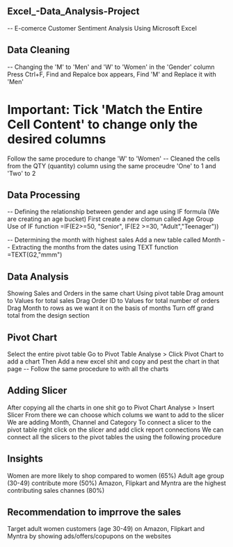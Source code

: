 ## Excel_-Data_Analysis-Project
-- E-comerce Customer Sentiment Analysis Using Microsoft Excel  

## Data Cleaning  
-- Changing the 'M' to 'Men' and 'W' to 'Women' in the 'Gender' column
Press Ctrl+F, Find and Repalce box appears, Find 'M' and Replace it with 'Men'  
# Important: Tick 'Match the Entire Cell Content' to change only the desired columns 
Follow the same procedure to change 'W' to 'Women'
-- Cleaned the cells from the QTY (quantity) column using the same proceudre
'One' to 1 and 'Two' to 2

## Data Processing
-- Defining the relationship between gender and age using IF formula (We are creating an age bucket)
First create a new clomun called Age Group
Use of IF function 
=IF(E2>=50, "Senior", IF(E2 >=30, "Adult","Teenager"))

-- Determining the month with highest sales 
Add a new table called Month
-- Extracting the months from the dates using TEXT function
=TEXT(G2,"mmm")

## Data Analysis
Showing Sales and Orders in the same chart Using pivot table
Drag amount to Values for total sales
Drag Order ID to Values for total number of orders
Drag Month to rows as we want it on the basis of months
Turn off grand total from the design section

## Pivot Chart
Select the entire pivot table
Go to Pivot Table Analyse > Click Pivot Chart to add a chart
Then Add a new excel shit and copy and pest the chart in that page
-- Follow the same procedure to with all the charts  

## Adding Slicer
After copying all the charts in  one shit go to Pivot Chart Analyse > Insert Slicer
From there we can choose which colums we want to add to the slicer 
We are adding Month, Channel and Category
To connect a slicer to the pivot table right click on the slicer and add click report connections
We can connect all the slicers to the pivot tables the using the following procedure

## Insights 
Women are more likely to shop compared to women (65%)
Adult age group (30-49) contribute more (50%)
Amazon, Flipkart and Myntra are the highest contributing sales channes (80%)

## Recommendation to imprrove the sales 
Target adult women customers (age 30-49) on Amazon, Flipkart and Myntra by showing ads/offers/copupons on the websites  

